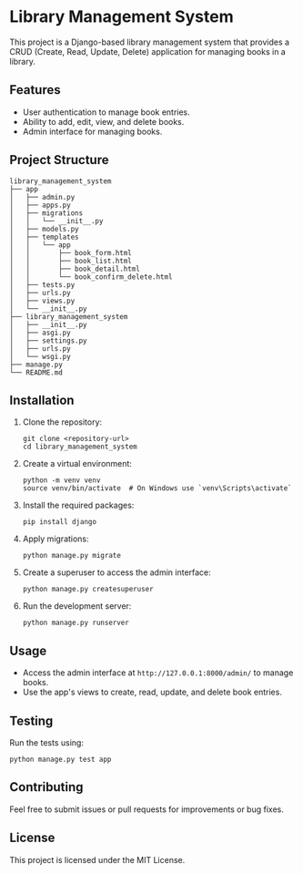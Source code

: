 # Library Management System

This project is a Django-based library management system that provides a CRUD (Create, Read, Update, Delete) application for managing books in a library. 

## Features

- User authentication to manage book entries.
- Ability to add, edit, view, and delete books.
- Admin interface for managing books.

## Project Structure

```
library_management_system
├── app
│   ├── admin.py
│   ├── apps.py
│   ├── migrations
│   │   └── __init__.py
│   ├── models.py
│   ├── templates
│   │   └── app
│   │       ├── book_form.html
│   │       ├── book_list.html
│   │       ├── book_detail.html
│   │       └── book_confirm_delete.html
│   ├── tests.py
│   ├── urls.py
│   ├── views.py
│   └── __init__.py
├── library_management_system
│   ├── __init__.py
│   ├── asgi.py
│   ├── settings.py
│   ├── urls.py
│   └── wsgi.py
├── manage.py
└── README.md
```

## Installation

1. Clone the repository:
   ```
   git clone <repository-url>
   cd library_management_system
   ```

2. Create a virtual environment:
   ```
   python -m venv venv
   source venv/bin/activate  # On Windows use `venv\Scripts\activate`
   ```

3. Install the required packages:
   ```
   pip install django
   ```

4. Apply migrations:
   ```
   python manage.py migrate
   ```

5. Create a superuser to access the admin interface:
   ```
   python manage.py createsuperuser
   ```

6. Run the development server:
   ```
   python manage.py runserver
   ```

## Usage

- Access the admin interface at `http://127.0.0.1:8000/admin/` to manage books.
- Use the app's views to create, read, update, and delete book entries.

## Testing

Run the tests using:
```
python manage.py test app
```

## Contributing

Feel free to submit issues or pull requests for improvements or bug fixes. 

## License

This project is licensed under the MIT License.